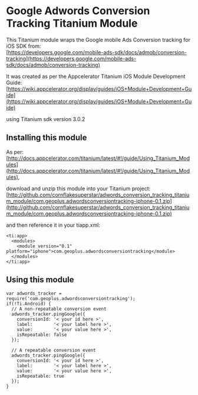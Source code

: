 # Google Adwords Conversion Tracking Titanium Module

This Titanium module wraps the Google mobile Ads Conversion tracking for iOS SDK from:  
[https://developers.google.com/mobile-ads-sdk/docs/admob/conversion-tracking](https://developers.google.com/mobile-ads-sdk/docs/admob/conversion-tracking)

It was created as per the Appcelerator Titanium iOS Module Development Guide:  
[https://wiki.appcelerator.org/display/guides/iOS+Module+Development+Guide](https://wiki.appcelerator.org/display/guides/iOS+Module+Development+Guide)

using Titanium sdk version 3.0.2

## Installing this module

As per:  
[http://docs.appcelerator.com/titanium/latest/#!/guide/Using_Titanium_Modules](http://docs.appcelerator.com/titanium/latest/#!/guide/Using_Titanium_Modules),

download and unzip this module into your Titanium project:  
[http://github.com/cornflakesuperstar/adwords_conversion_tracking_titanium_module/com.geoplus.adwordsconversiontracking-iphone-0.1.zip](http://github.com/cornflakesuperstar/adwords_conversion_tracking_titanium_module/com.geoplus.adwordsconversiontracking-iphone-0.1.zip)

and then reference it in your tiapp.xml:

    <ti:app>
      <modules>
        <module version="0.1" platform="iphone">com.geoplus.adwordsconversiontracking</module>
      </modules>
    </ti:app>

## Using this module

    var adwords_tracker = require('com.geoplus.adwordsconversiontracking');
    if(!Ti.Android) {
      // A non-repeatable conversion event
      adwords_tracker.pingGoogle({
        conversionId: '< your id here >', 
        label:        '< your label here >',
        value:        '< your value here >',
        isRepeatable: false
      });

      // A repeatable conversion event
      adwords_tracker.pingGoogle({
        conversionId: '< your id here >', 
        label:        '< your label here >',
        value:        '< your value here >',
        isRepeatable: true
      });
    }